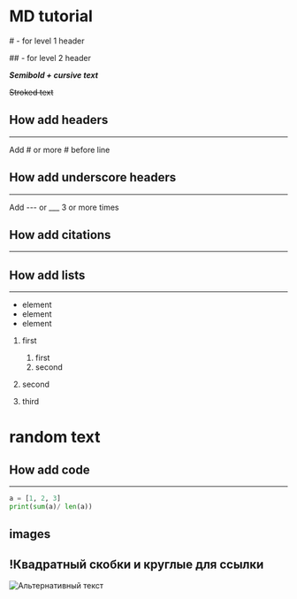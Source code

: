 # MD tutorial

\# - for level 1 header

\## - for level 2 header

***Semibold + cursive text***

~~Stroked text~~

## How add headers
-------
Add \# or more \# before line

## How add underscore headers
_____
Add --- or ___ 3 or more times


## How add citations
-----



## How add lists
___

* element 
* element
* element

1. first
    1. first
    2. second

2. second
3. third

# random text

## How add code
___

```python
a = [1, 2, 3]
print(sum(a)/ len(a))
```

## images
!Квадратный скобки и круглые для ссылки
----

![Альтернативный текст](https://cdn.spacetelescope.org/archives/images/large/potw2243a.jpg)
